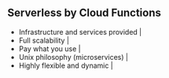 ## Serverless by Cloud Functions

- Infrastructure and services provided |
- Full scalability |
- Pay what you use |
- Unix philosophy (microservices) |
- Highly flexible and dynamic |
 